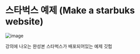 # 스타벅스 예제 (Make a starbuks website)

![image](https://github.com/SAMEZ-0129/FE_Study/assets/81644075/a48c85d1-7599-48c2-a3a5-3e4758a111fc)

강의에 나오는 완성본 스타벅스가 배포되어있는 예제 깃헙

